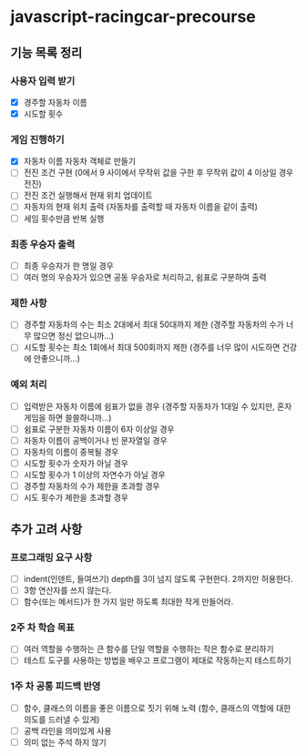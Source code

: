 # javascript-racingcar-precourse

## 기능 목록 정리

### 사용자 입력 받기

- [x] 경주할 자동차 이름
- [x] 시도할 횟수

### 게임 진행하기

- [x] 자동차 이름 자동차 객체로 만들기
- [ ] 전진 조건 구현 (0에서 9 사이에서 무작위 값을 구한 후 무작위 값이 4 이상일 경우 전진)
- [ ] 전진 조건 실행해서 현재 위치 업데이트
- [ ] 자동차의 현재 위치 출력 (자동차를 출력할 때 자동차 이름을 같이 출력)
- [ ] 세임 횟수만큼 반복 실행

### 최종 우승자 출력

- [ ] 최종 우승자가 한 명일 경우
- [ ] 여러 명의 우승자가 있으면 공동 우승자로 처리하고, 쉼표로 구분하여 출력

### 제한 사항

- [ ] 경주할 자동차의 수는 최소 2대에서 최대 50대까지 제한 (경주할 자동차의 수가 너무 많으면 정신 없으니까...)
- [ ] 시도할 횟수는 최소 1회에서 최대 500회까지 제한 (경주를 너무 많이 시도하면 건강에 안좋으니까...)

### 예외 처리

- [ ] 입력받은 자동차 이름에 쉼표가 없을 경우 (경주할 자동차가 1대일 수 있지만, 혼자 게임을 하면 쓸쓸하니까...)
- [ ] 쉼표로 구분한 자동차 이름이 6자 이상일 경우
- [ ] 자동차 이름이 공백이거나 빈 문자열일 경우
- [ ] 자동차의 이름이 중복될 경우
- [ ] 시도할 횟수가 숫자가 아닐 경우
- [ ] 시도할 횟수가 1 이상의 자연수가 아닐 경우
- [ ] 경주할 자동차의 수가 제한을 초과할 경우
- [ ] 시도 횟수가 제한을 초과할 경우

## 추가 고려 사항

### 프로그래밍 요구 사항

- [ ] indent(인덴트, 들여쓰기) depth를 3이 넘지 않도록 구현한다. 2까지만 허용한다.
- [ ] 3항 연산자를 쓰지 않는다.
- [ ] 함수(또는 메서드)가 한 가지 일만 하도록 최대한 작게 만들어라.

### 2주 차 학습 목표

- [ ] 여러 역할을 수행하는 큰 함수를 단일 역할을 수행하는 작은 함수로 분리하기
- [ ] 테스트 도구를 사용하는 방법을 배우고 프로그램이 제대로 작동하는지 테스트하기

### 1주 차 공통 피드백 반영

- [ ] 함수, 클래스의 이름을 좋은 이름으로 짓기 위해 노력 (함수, 클래스의 역할에 대한 의도를 드러낼 수 있게)
- [ ] 공백 라인을 의미있게 사용
- [ ] 의미 없는 주석 하지 않기
